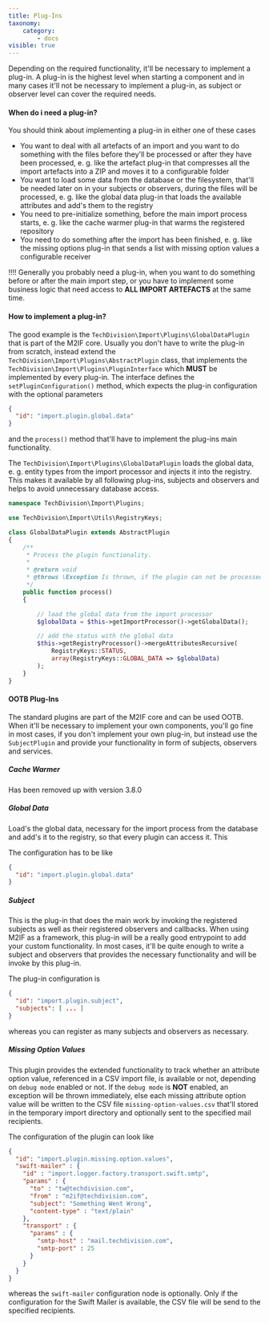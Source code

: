 ```yaml
---
title: Plug-Ins
taxonomy:
    category:
        - docs
visible: true
---
```


Depending on the required functionality, it'll be necessary to implement a plug-in. A plug-in is the highest level when starting a component and in many cases it'll not be necessary to implement a plug-in, as subject or observer level can cover the required needs.

#### When do i need a plug-in?

You should think about implementing a plug-in in either one of these cases

* You want to deal with all artefacts of an import and you want to do something with the files before they'll be processed or after they have been processed, e. g. like the artefact plug-in that compresses all the import artefacts into a ZIP and moves it to a configurable folder 
* You want to load some data from the database or the filesystem, that'll be needed later on in your subjects or observers, during the files will be processed, e. g. like the global data plug-in that loads the available attributes and add's them to the registry
* You need to pre-initialize something, before the main import process starts, e. g. like the cache warmer plug-in that warms the registered repository
* You need to do something after the import has been finished, e. g. like the missing options plug-in that sends a list with missing option values a configurable receiver

!!!! Generally you probably need a plug-in, when you want to do something before or after the main import step, or you have to implement some business logic that need access to **ALL IMPORT ARTEFACTS** at the same time.

#### How to implement a plug-in?

The good example is the `TechDivision\Import\Plugins\GlobalDataPlugin` that is part of the M2IF core. Usually you don't have to write the plug-in from scratch, instead extend the `TechDivision\Import\Plugins\AbstractPlugin` class, that implements the `TechDivision\Import\Plugins\PluginInterface` which **MUST** be implemented by every plug-in. The interface defines the `setPluginConfiguration()` method, which expects the plug-in configuration with the optional parameters

```json
{
  "id": "import.plugin.global.data"
}
```

and the `process()` method that'll have to implement the plug-ins main functionality.

The `TechDivision\Import\Plugins\GlobalDataPlugin` loads the global data, e. g. entity types from the import processor and injects it into the registry. This makes it available by all following plug-ins, subjects and observers and helps to avoid unnecessary database access. 

```php
namespace TechDivision\Import\Plugins;

use TechDivision\Import\Utils\RegistryKeys;

class GlobalDataPlugin extends AbstractPlugin
{
    /**
     * Process the plugin functionality.
     *
     * @return void
     * @throws \Exception Is thrown, if the plugin can not be processed
     */
    public function process()
    {

        // load the global data from the import processor
        $globalData = $this->getImportProcessor()->getGlobalData();

        // add the status with the global data
        $this->getRegistryProcessor()->mergeAttributesRecursive(
            RegistryKeys::STATUS,
            array(RegistryKeys::GLOBAL_DATA => $globalData)
        );
    }
}
```

#### OOTB Plug-Ins

The standard plugins are part of the M2IF core and can be used OOTB. When it'll be necessary to implement your own components, you'll go fine in most cases, if you don't implement your own plug-in, but instead use the `SubjectPlugin` and provide your functionality in form of subjects, observers and services.

##### Cache Warmer

Has been removed up with version 3.8.0

##### Global Data

Load's the global data, necessary for the import process from the database and add's it to the registry, so that every plugin can access it. This 

The configuration has to be like

```json
{
  "id": "import.plugin.global.data"
}
```

##### Subject

This is the plug-in that does the main work by invoking the registered subjects as well as their registered observers and callbacks. When using M2IF as a framework, this plug-in will be a really good entrypoint to add your custom functionality. In most cases, it'll be quite enough to write a subject and observers that provides the necessary functionality and will be invoke by this plug-in. 

The plug-in configuration is

```json
{
  "id": "import.plugin.subject",
  "subjects": [ ... ]
}
```

whereas you can register as many subjects and observers as necessary.

##### Missing Option Values

This plugin provides the extended functionality to track whether an attribute option value, referenced in a CSV import file, is available or not, depending on `debug mode` enabled or not. If the `debug mode` is **NOT** enabled, an exception will be thrown immediately, else each missing attribute option value will be written to the CSV file `missing-option-values.csv` that'll stored in the temporary import directory and optionally sent to the specified mail recipients.

The configuration of the plugin can look like

```json
{
  "id": "import.plugin.missing.option.values",
  "swift-mailer" : {
    "id" : "import.logger.factory.transport.swift.smtp",
    "params" : {
      "to" : "tw@techdivision.com",
      "from" : "m2if@techdivision.com",
      "subject": "Something Went Wrong",
      "content-type" : "text/plain"
    },
    "transport" : {
      "params" : {
        "smtp-host" : "mail.techdivision.com",
        "smtp-port" : 25
      }
    }
  }
}
```

whereas the `swift-mailer` configuration node is optionally. Only if the configuration for the Swift Mailer is available, the CSV file will be send to the specified recipients.